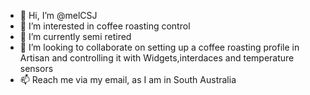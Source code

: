 - 👋 Hi, I’m @melCSJ
- 👀 I’m interested in coffee roasting control 
- 🌱 I’m currently semi retired
- 💞️ I’m looking to collaborate on setting up a coffee roasting profile in Artisan and controlling it with Widgets,interdaces and temperature sensors
- 📫 Reach me via my email, as I am in South Australia

<!---
melCSJ/melCSJ is a ✨ special ✨ repository because its `README.md` (this file) appears on your GitHub profile.
You can click the Preview link to take a look at your changes.
--->

